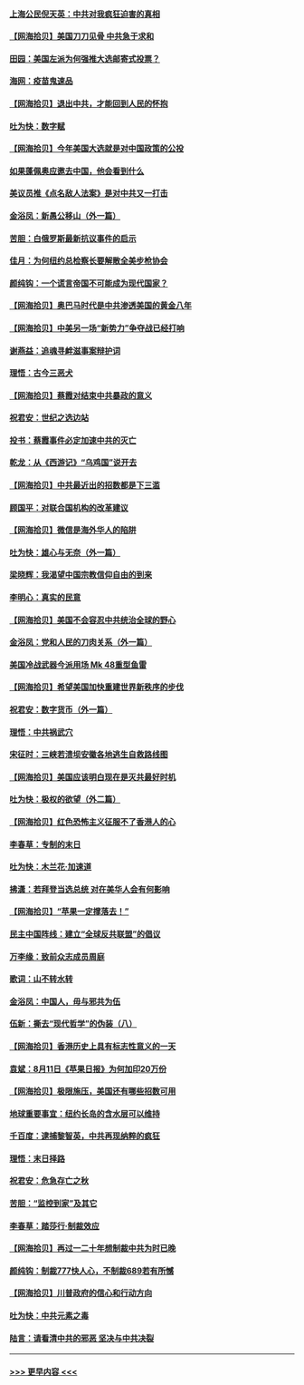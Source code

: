 #### [上海公民倪天英：中共对我疯狂迫害的真相](../pages/nsc993/n12356341.md?t=08260351) 
#### [【网海拾贝】美国刀刀见骨 中共急于求和](../pages/nsc993/n12355511.md?t=08260351) 
#### [田园：美国左派为何强推大选邮寄式投票？](../pages/nsc993/n12352963.md?t=08260351) 
#### [海网：疫苗鬼速品](../pages/nsc993/n12354438.md?t=08260351) 
#### [【网海拾贝】退出中共，才能回到人民的怀抱](../pages/nsc993/n12352634.md?t=08260351) 
#### [吐为快：数字赋](../pages/nsc993/n12352317.md?t=08260351) 
#### [【网海拾贝】今年美国大选就是对中国政策的公投](../pages/nsc993/n12350973.md?t=08260351) 
#### [如果蓬佩奥应邀去中国，他会看到什么](../pages/nsc993/n12350945.md?t=08260351) 
#### [美议员推《点名敌人法案》是对中共又一打击](../pages/nsc993/n12350765.md?t=08260351) 
#### [金浴凤：新愚公移山（外一篇）](../pages/nsc993/n12350253.md?t=08260351) 
#### [苦胆：白俄罗斯最新抗议事件的启示](../pages/nsc993/n12349989.md?t=08260351) 
#### [佳月：为何纽约总检察长要解散全美步枪协会](../pages/nsc993/n12349939.md?t=08260351) 
#### [颜纯钩：一个谎言帝国不可能成为现代国家？](../pages/nsc993/n12349898.md?t=08260351) 
#### [【网海拾贝】奥巴马时代是中共渗透美国的黄金八年](../pages/nsc993/n12349284.md?t=08260351) 
#### [【网海拾贝】中美另一场“新势力”争夺战已经打响](../pages/nsc993/n12346998.md?t=08260351) 
#### [谢燕益：追魂寻衅滋事案辩护词](../pages/nsc993/n12346892.md?t=08260351) 
#### [理悟：古今三恶犬](../pages/nsc993/n12345190.md?t=08260351) 
#### [【网海拾贝】蔡霞对结束中共暴政的意义](../pages/nsc993/n12344263.md?t=08260351) 
#### [祝君安：世纪之选边站](../pages/nsc993/n12342382.md?t=08260351) 
#### [投书：蔡霞事件必定加速中共的灭亡](../pages/nsc993/n12341881.md?t=08260351) 
#### [乾龙：从《西游记》“乌鸡国”说开去](../pages/nsc993/n12341690.md?t=08260351) 
#### [【网海拾贝】中共最近出的招数都是下三滥](../pages/nsc993/n12341593.md?t=08260351) 
#### [顾国平：对联合国机构的改革建议](../pages/nsc993/n12339928.md?t=08260351) 
#### [【网海拾贝】微信是海外华人的陷阱](../pages/nsc993/n12338868.md?t=08260351) 
#### [吐为快：雄心与无奈（外一篇）](../pages/nsc993/n12338132.md?t=08260351) 
#### [梁晓辉：我渴望中国宗教信仰自由的到来](../pages/nsc993/n12336657.md?t=08260351) 
#### [李明心：真实的民意](../pages/nsc993/n12336089.md?t=08260351) 
#### [【网海拾贝】美国不会容忍中共统治全球的野心](../pages/nsc993/n12336063.md?t=08260351) 
#### [金浴凤：党和人民的刀肉关系（外一篇）](../pages/nsc993/n12335834.md?t=08260351) 
#### [美国冷战武器今派用场 Mk 48重型鱼雷](../pages/nsc993/n12335354.md?t=08260351) 
#### [【网海拾贝】希望美国加快重建世界新秩序的步伐](../pages/nsc993/n12334224.md?t=08260351) 
#### [祝君安：数字货币（外一篇）](../pages/nsc993/n12334186.md?t=08260351) 
#### [理悟：中共祸武穴](../pages/nsc993/n12333962.md?t=08260351) 
#### [宋征时：三峡若溃坝安徽各地逃生自救路线图](../pages/nsc993/n12332450.md?t=08260351) 
#### [【网海拾贝】美国应该明白现在是灭共最好时机](../pages/nsc993/n12332313.md?t=08260351) 
#### [吐为快：极权的欲望（外二篇）](../pages/nsc993/n12332089.md?t=08260351) 
#### [【网海拾贝】红色恐怖主义征服不了香港人的心](../pages/nsc993/n12329296.md?t=08260351) 
#### [李春草：专制的末日](../pages/nsc993/n12329079.md?t=08260351) 
#### [吐为快：木兰花‧加速道](../pages/nsc993/n12327366.md?t=08260351) 
#### [拂潇：若拜登当选总统 对在美华人会有何影响](../pages/nsc993/n12295996.md?t=08260351) 
#### [【网海拾贝】“苹果一定撑落去！”](../pages/nsc993/n12326784.md?t=08260351) 
#### [民主中国阵线：建立“全球反共联盟”的倡议](../pages/nsc993/n12324177.md?t=08260351) 
#### [万李缘：致前众志成员周庭](../pages/nsc993/n12324635.md?t=08260351) 
#### [歌词：山不转水转](../pages/nsc993/n12324599.md?t=08260351) 
#### [金浴凤：中国人，毋与邪共为伍](../pages/nsc993/n12324257.md?t=08260351) 
#### [伍新：撕去“现代哲学”的伪装（八）](../pages/nsc993/n12324188.md?t=08260351) 
#### [【网海拾贝】香港历史上具有标志性意义的一天](../pages/nsc993/n12324021.md?t=08260351) 
#### [袁斌：8月11日《苹果日报》为何加印20万份](../pages/nsc993/n12323955.md?t=08260351) 
#### [【网海拾贝】极限施压，美国还有哪些招数可用](../pages/nsc993/n12322512.md?t=08260351) 
#### [地球重要事宜：纽约长岛的含水层可以维持](../pages/nsc993/n12321844.md?t=08260351) 
#### [千百度：逮捕黎智英，中共再现纳粹的疯狂](../pages/nsc993/n12321777.md?t=08260351) 
#### [理悟：末日择路](../pages/nsc993/n12320812.md?t=08260351) 
#### [祝君安：危急存亡之秋](../pages/nsc993/n12320795.md?t=08260351) 
#### [苦胆：“监控到家”及其它](../pages/nsc993/n12320751.md?t=08260351) 
#### [李春草：踏莎行·制裁效应](../pages/nsc993/n12318290.md?t=08260351) 
#### [【网海拾贝】再过一二十年想制裁中共为时已晚](../pages/nsc993/n12318195.md?t=08260351) 
#### [颜纯钩：制裁777快人心，不制裁689若有所憾](../pages/nsc993/n12316912.md?t=08260351) 
#### [【网海拾贝】川普政府的信心和行动方向](../pages/nsc993/n12316673.md?t=08260351) 
#### [吐为快：中共元素之毒](../pages/nsc993/n12316547.md?t=08260351) 
#### [陆言：请看清中共的邪恶 坚决与中共决裂](../pages/nsc993/n12315784.md?t=08260351) 

----
#### [ >>> 更早内容 <<< ](../indexes/nsc993-earlier.md)
